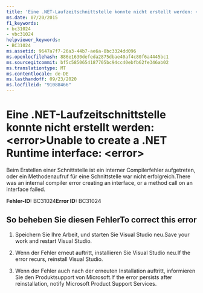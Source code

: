 ```yaml
---
title: 'Eine .NET-Laufzeitschnittstelle konnte nicht erstellt werden: <error>'
ms.date: 07/20/2015
f1_keywords:
- bc31024
- vbc31024
helpviewer_keywords:
- BC31024
ms.assetid: 9647a7f7-26a3-44b7-ae6a-0bc3324dd096
ms.openlocfilehash: 886e1630defeda2875dbae40af4c80f6a4445bc1
ms.sourcegitcommit: bf5c5850654187705bc94cc40ebfb62fe346ab02
ms.translationtype: MT
ms.contentlocale: de-DE
ms.lasthandoff: 09/23/2020
ms.locfileid: "91088466"
---
```

# <a name="unable-to-create-a-net-runtime-interface-error"></a><span data-ttu-id="49677-102">Eine .NET-Laufzeitschnittstelle konnte nicht erstellt werden: \<error></span><span class="sxs-lookup"><span data-stu-id="49677-102">Unable to create a .NET Runtime interface: \<error></span></span>

<span data-ttu-id="49677-103">Beim Erstellen einer Schnittstelle ist ein interner Compilerfehler aufgetreten, oder ein Methodenaufruf für eine Schnittstelle war nicht erfolgreich.</span><span class="sxs-lookup"><span data-stu-id="49677-103">There was an internal compiler error creating an interface, or a method call on an interface failed.</span></span>  
  
 <span data-ttu-id="49677-104">**Fehler-ID:** BC31024</span><span class="sxs-lookup"><span data-stu-id="49677-104">**Error ID:** BC31024</span></span>  
  
## <a name="to-correct-this-error"></a><span data-ttu-id="49677-105">So beheben Sie diesen Fehler</span><span class="sxs-lookup"><span data-stu-id="49677-105">To correct this error</span></span>  
  
1. <span data-ttu-id="49677-106">Speichern Sie Ihre Arbeit, und starten Sie Visual Studio neu.</span><span class="sxs-lookup"><span data-stu-id="49677-106">Save your work and restart Visual Studio.</span></span>  
  
2. <span data-ttu-id="49677-107">Wenn der Fehler erneut auftritt, installieren Sie Visual Studio neu.</span><span class="sxs-lookup"><span data-stu-id="49677-107">If the error recurs, reinstall Visual Studio.</span></span>  
  
3. <span data-ttu-id="49677-108">Wenn der Fehler auch nach der erneuten Installation auftritt, informieren Sie den Produktsupport von Microsoft.</span><span class="sxs-lookup"><span data-stu-id="49677-108">If the error persists after reinstallation, notify Microsoft Product Support Services.</span></span>  
